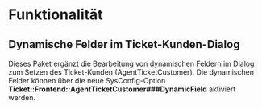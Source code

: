 # Funktionalität

## Dynamische Felder im Ticket-Kunden-Dialog

Dieses Paket ergänzt die Bearbeitung von dynamischen Feldern im Dialog zum Setzen des Ticket-Kunden (AgentTicketCustomer). Die dynamischen Felder können über die neue SysConfig-Option __Ticket::Frontend::AgentTicketCustomer###DynamicField__ aktiviert werden.
